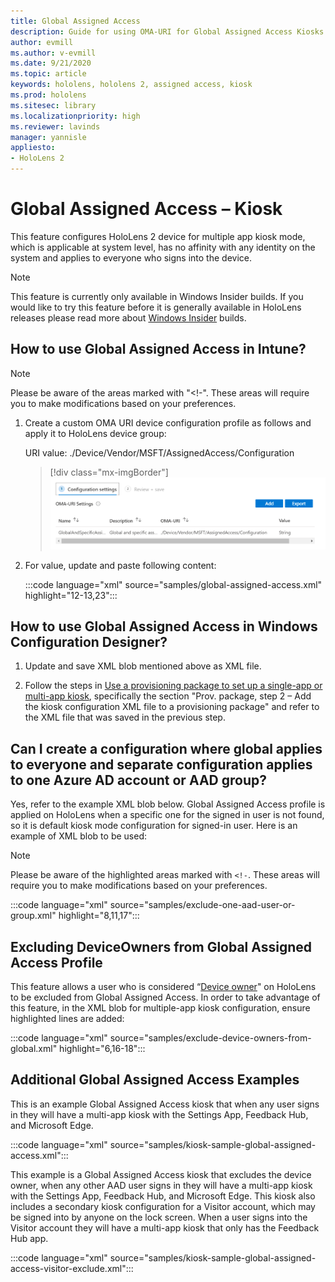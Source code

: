 ```yaml
---
title: Global Assigned Access
description: Guide for using OMA-URI for Global Assigned Access Kiosks
author: evmill
ms.author: v-evmill
ms.date: 9/21/2020
ms.topic: article
keywords: hololens, hololens 2, assigned access, kiosk
ms.prod: hololens
ms.sitesec: library
ms.localizationpriority: high
ms.reviewer: lavinds
manager: yannisle
appliesto:
- HoloLens 2
---
```


# Global Assigned Access – Kiosk

This feature configures HoloLens 2 device for multiple app kiosk mode, which is applicable at system level, has no affinity with any identity on the system and applies to everyone who signs into the device.

> [!NOTE]
> This feature is currently only available in Windows Insider builds. If you would like to try this feature before it is generally available in HoloLens releases please read more about [Windows Insider](hololens-insider.md) builds.

## How to use Global Assigned Access in Intune?

> [!NOTE]
> Please be aware of the areas marked with "<!-". These areas will require you to make modifications based on your preferences.

1. Create a custom OMA URI device configuration profile as follows and apply it to HoloLens device group:

    URI value: ./Device/Vendor/MSFT/AssignedAccess/Configuration

    > [!div class="mx-imgBorder"]
    > ![Global Assigned Access OMA-URI in Intune](images/global-assigned-access-omauri.png)

2. For value, update and paste following content:

    :::code language="xml" source="samples/global-assigned-access.xml" highlight="12-13,23":::

## How to use Global Assigned Access in Windows Configuration Designer?

1. Update and save XML blob mentioned above as XML file. 

2. Follow the steps in [Use a provisioning package to set up a single-app or multi-app kiosk](https://docs.microsoft.com/hololens/hololens-kiosk#use-a-provisioning-package-to-set-up-a-single-app-or-multi-app-kiosk), specifically the section "Prov. package, step 2 – Add the kiosk configuration XML file to a provisioning package" and refer to the XML file that was saved in the previous step.

## Can I create a configuration where global applies to everyone and separate configuration applies to one Azure AD account or AAD group?

Yes, refer to the example XML blob below. Global Assigned Access profile is applied on HoloLens when a specific one for the signed in user is not found, so it is default kiosk mode configuration for signed-in user.
Here is an example of XML blob to be used:

> [!NOTE]
> Please be aware of the highlighted areas marked with `<!-`. These areas will require you to make modifications based on your preferences.

 :::code language="xml" source="samples/exclude-one-aad-user-or-group.xml" highlight="8,11,17":::

## Excluding DeviceOwners from Global Assigned Access Profile

This feature allows a user who is considered “[Device owner](security-adminless-os.md)" on HoloLens to be excluded from Global Assigned Access. In order to take advantage of this feature, in the XML blob for multiple-app kiosk configuration, ensure highlighted lines are added:

 :::code language="xml" source="samples/exclude-device-owners-from-global.xml" highlight="6,16-18":::

## Additional Global Assigned Access Examples

This is an example Global Assigned Access kiosk that when any user signs in they will have a multi-app kiosk with the Settings App, Feedback Hub, and Microsoft Edge.

:::code language="xml" source="samples/kiosk-sample-global-assigned-access.xml":::

This example is a Global Assigned Access kiosk that excludes the device owner, when any other AAD user signs in they will have a multi-app kiosk with the Settings App, Feedback Hub, and Microsoft Edge. This kiosk also includes a secondary kiosk configuration for a Visitor account, which may be signed into by anyone on the lock screen. When a user signs into the Visitor account they will have a multi-app kiosk that only has the Feedback Hub app.

:::code language="xml" source="samples/kiosk-sample-global-assigned-access-visitor-exclude.xml":::
